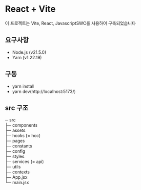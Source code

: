 # React + Vite
이 프로젝트는 Vite, React, JavascriptSWC를 사용하여 구축되었습니다

## 요구사항
- Node.js (v21.5.0)
- Yarn (v1.22.19)

## 구동
- yarn install
- yarn dev(http://localhost:5173/)

## src 구조
─ src</br>
 ├─ components</br>
 ├─ assets </br>
 ├─ hooks (= hoc)</br>
 ├─ pages</br>
 ├─ constants</br>
 ├─ config</br>
 ├─ styles</br>
 ├─ services (= api)</br>
 ├─ utils</br>
 ├─ contexts</br>
 ├─ App.jsx</br>
 └─ main.jsx</br>
